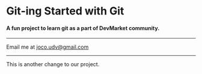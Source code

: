 # Git-ing Started with Git

#### A fun project to learn git as a part of **DevMarket** community.

---

Email me at [joco.udv@gmail.com](Mailto:joco.udv@gmail.com)

---

This is another change to our project.

